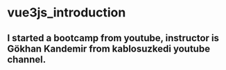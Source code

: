 # vue3js_introduction
## I started a bootcamp from youtube, instructor is Gökhan Kandemir from kablosuzkedi youtube channel.
